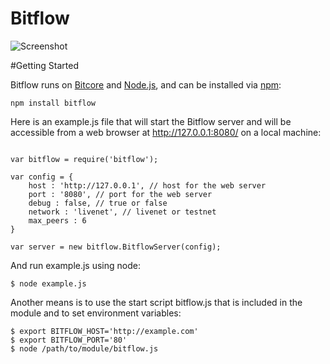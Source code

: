 Bitflow
=======

![Screenshot](https://gitorious.org/bitflow/bitflow/raw/bb209f1bf23a328754f321a00840d9750f062434:screenshot-1.png)

#Getting Started

Bitflow runs on [Bitcore](http://bitcore.io/) and [Node.js](http://nodejs.org/), and can be installed via [npm](https://npmjs.org/):

```
npm install bitflow
```

Here is an example.js file that will start the Bitflow server and will be accessible from a web browser at http://127.0.0.1:8080/ on a local machine:

```

var bitflow = require('bitflow');

var config = {
    host : 'http://127.0.0.1', // host for the web server
    port : '8080', // port for the web server
    debug : false, // true or false
    network : 'livenet', // livenet or testnet
    max_peers : 6
}

var server = new bitflow.BitflowServer(config);

```

And run example.js using node:

```
$ node example.js

```

Another means is to use the start script bitflow.js that is included in the module and to set environment variables:

```
$ export BITFLOW_HOST='http://example.com'
$ export BITFLOW_PORT='80'
$ node /path/to/module/bitflow.js

```

